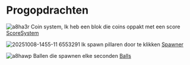 # Progopdrachten

![a8ha3r](https://github.com/user-attachments/assets/5cdbe098-8d1a-4b58-aae8-15fac447533d)
Coin system, Ik heb een blok die coins oppakt met een score 
[ScoreSystem](Assets/Scripts/ScoreSystem.cs)


![20251008-1455-11 6553291](https://github.com/user-attachments/assets/da09766f-c696-4f0d-84bc-c2c7b2675c14)
Ik spawn pillaren door te klikken
[Spawner](Assets/Scripts/Spawner.cs)


![a8hawp](https://github.com/user-attachments/assets/9521d600-353f-464f-a982-2778c61ad3c1)
Ballen die spawnen elke seconden
[Balls](Assets/Scripts/Ballen.cs)
